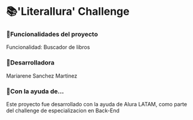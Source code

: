 # 📚'Literallura' Challenge
### 🔨Funcionalidades del proyecto
Funcionalidad: Buscador de libros

### 🌻Desarrolladora
Mariarene Sanchez Martinez

### 📌Con la ayuda de...
Este proyecto fue desarrollado con la ayuda de Alura LATAM, como parte del challenge de especializacion en Back-End
